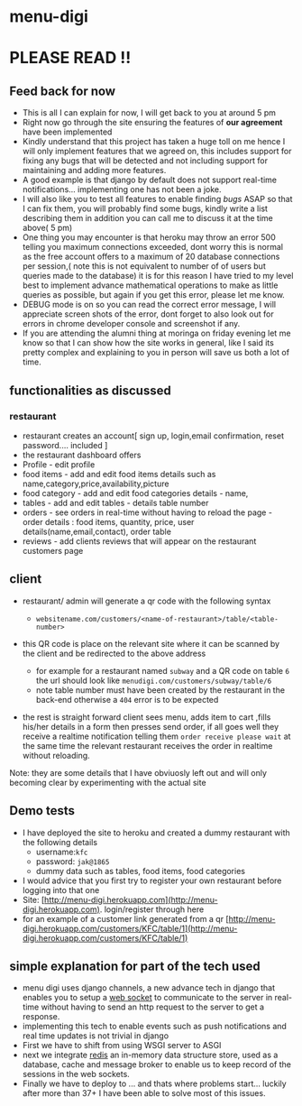 # menu-digi
# PLEASE READ !!
## Feed back for now
 - This is all I can explain for now, I will get back to you at around 5 pm
 - Right now go through the site ensuring the features of **our agreement** have been implemented
 - Kindly understand that this project has taken a huge toll on me hence I will only implement features that we agreed on, this includes 
 support for fixing any bugs that will be detected and not including support for maintaining and adding more features.
 - A good example is that django by default does not support real-time notifications... implementing one has  not been a joke.
 - I will also like you to test all features to enable finding *bugs* ASAP so that I can fix them, you will probably find some 
 bugs, kindly write a list describing them in addition you can call me to discuss it at the time above( 5 pm)
 - One thing you may encounter is that heroku may throw an error 500 telling you maximum connections exceeded, dont worry this is
 normal as the free account offers to a maximum of 20 database connections per session,( note this is not equivalent to number of
 of users but queries made to the database) it is for this reason I have tried to my level best to implement advance mathematical
 operations to make as little queries as possible, but again if you get this error, please let me know.
 - DEBUG mode is on so you can read the correct error message, I will appreciate screen shots of the error, dont forget to also look 
 out for errors in chrome developer console and screenshot if any.
 - If you are attending the alumni thing at moringa on friday evening let me know so that I can show how the site works in general,
 like I said its pretty complex and explaining to you in person will save us both a lot of time.
 
 ## functionalities as discussed
 ### restaurant
 - restaurant creates an account[ sign up, login,email confirmation, reset password.... included ]
 - the restaurant dashboard offers
  - Profile - edit profile
  - food items - add and edit food items details such as name,category,price,availability,picture
  - food category - add and edit food categories details - name,
  - tables - add and edit tables - details table number
  - orders - see orders in real-time without having to reload the page
           - order details : food items, quantity, price, user details(name,email,contact), order table
  - reviews - add clients reviews that will appear on the restaurant customers page
  
  ## client
  - restaurant/ admin will generate a qr code with the following syntax
      - `websitename.com/customers/<name-of-restaurant>/table/<table-number>`
  - this QR code is place on the relevant site where it can be scanned by the client and be redirected to the above address
      - for example for a restaurant named `subway` and a QR code on table `6` the url should look like `menudigi.com/customers/subway/table/6`
      - note table number must have been created by the restaurant in the back-end otherwise a `404` error is to be expected
      
  - the rest is straight forward client sees menu, adds item to cart ,fills his/her details in a form then presses send order,
  if all goes well they receive a realtime notification telling them `order receive please wait` at the same time the relevant
  restaurant receives the order in realtime without reloading.
  
  Note: they are some details that I have obviuosly left out and will only becoming clear by experimenting with the actual site
                 
## Demo tests
- I have deployed the site to heroku and created a dummy restaurant with the following details 
  - username:`kfc`
  - password: `jak@1865`
  - dummy data such as tables, food items, food categories
 - I would advice that you first try to register your own restaurant before logging into that one
 - Site: [http://menu-digi.herokuapp.com](http://menu-digi.herokuapp.com). login/register through here
 - for an example of a customer link generated from a qr [http://menu-digi.herokuapp.com/customers/KFC/table/1](http://menu-digi.herokuapp.com/customers/KFC/table/1)

## simple explanation for part of the tech used
- menu digi uses django channels, a new advance tech in django that enables you to setup a [web socket](https://developer.mozilla.org/en-US/docs/Web/API/WebSockets_API)
to communicate to the server in real-time without having to send an http request to the server to get a response.
- implementing this tech to enable events such as push notifications and real time updates is not trivial in django
- First we have to shift from using WSGI server to ASGI 
- next we integrate [redis](https://redis.io/) an  in-memory data structure store, used as a database, cache and message broker 
to enable us to keep record of the sessions in the web sockets.
- Finally we have to deploy to ... and thats where problems start... luckily after more than 37+ I have been able to solve most of this issues.

